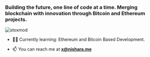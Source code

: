 <h3 align="left">Building the future, one line of code at a time. Merging blockchain with innovation through Bitcoin and Ethereum projects.</h3>

<p align="left"> <img src="https://komarev.com/ghpvc/?username=stoxmod&label=Profile%20views&color=0e75b6&style=flat" alt="stoxmod" /> </p>

- 👨‍💻 Currently learning: Ethereum and Bitcoin Based Development.

- 📫 You can reach me at **x@nishara.me**
